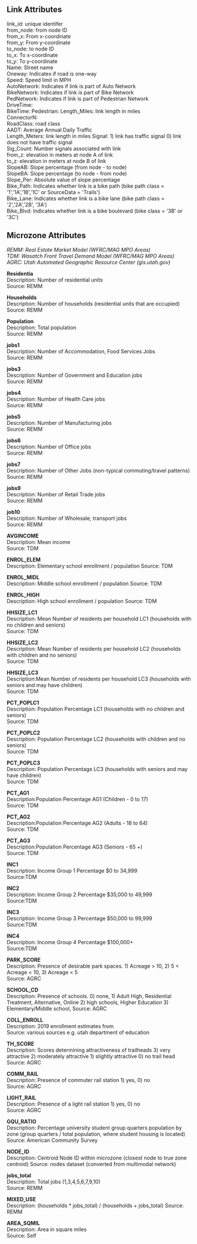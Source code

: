 ## Link Attributes  
link_id: unique identifer    
from_node: from node ID  
from_x: From x-coordinate  
from_y: From y-coordinate  
to_node: to node ID  
to_x: To x-coordinate  
to_y: To y-coordinate  
Name: Street name  
Oneway: Indicates if road is one-way  
Speed: Speed limit in MPH  
AutoNetwork: Indicates if link  is part of Auto Network  
BikeNetwork: Indicates if link  is part of Bike Network   
PedNetwork: Indicates if link  is part of Pedestrian Network  
DriveTime:  
BikeTime:
Pedestrian: 
Length_Miles: link length in miles  
ConnectorN:  
RoadClass:  road class  
AADT: Average Annual Daily Traffic  
Length_Meters:  link length in miles 
Signal: 1) link has traffic signal 0) link does not have traffic signal  
Sig_Count: Number signals associated with link  
from_z: elevation in meters at node A of link  
to_z: elevation in meters at node B  of link  
SlopeAB: Slope percentage (from node - to node)  
SlopeBA: Slope percentage (to node - from node)  
Slope_Per: Absolute value of slope percentage  
Bike_Path: Indicates whether link is a bike path (bike path class = '1','1A','1B','1C' or SourceData = 'Trails')  
Bike_Lane: Indicates whether link is a bike lane (bike path class = '2','2A','2B', '3A')  
Bike_Blvd: Indicates whether link is a bike boulevard (bike class = '3B' or '3C')  





## Microzone Attributes

*REMM: Real Estate Market Model (WFRC/MAG MPO Areas)*  
*TDM: Wasatch Front Travel Demand Model (WFRC/MAG MPO Areas)*  
*AGRC: Utah Automated Geographic Resource Center (gis.utah.gov)*  

**Residentia**  
Description: Number of residential units  
Source: REMM  

**Households**  
Description: Number of households (residential units that are occupied)  
Source: REMM  

**Population**  
Description: Total population  
Source: REMM  

**jobs1**  
Description: Number of Accommodation, Food Services Jobs  
Source: REMM  

**jobs3**  
Description: Number of Government and Education jobs  
Source: REMM  

**jobs4**  
Description: Number of Health Care jobs  
Source: REMM  

**jobs5**  
Description: Number of Manufacturing jobs  
Source: REMM  

**jobs6**  
Description: Number of Office jobs  
Source: REMM  

**jobs7**  
Description: Number of Other Jobs (non-typical commuting/travel patterns) 
Source: REMM  

**jobs9**  
Description: Number of Retail Trade jobs  
Source: REMM  

**job10**  
Description: Number of Wholesale, transport jobs  
Source: REMM  

**AVGINCOME**  
Description: Mean income  
Source: TDM    

**ENROL_ELEM**  
Description: Elementary school enrollment / population
Source: TDM    

**ENROL_MIDL**  
Description: Middle school enrollment  / population
Source: TDM   

**ENROL_HIGH**  
Description: High school enrollment  / population
Source: TDM    

**HHSIZE_LC1**  
Description: Mean Number of residents per household LC1 (households with no children and seniors)  
Source: TDM  

**HHSIZE_LC2**   
Description: Mean Number of residents per household LC2 (households with children and no seniors)  
Source: TDM  

**HHSIZE_LC3**  
Description:Mean Number of residents per household LC3 (households with seniors and may have children)  
Source: TDM  

**PCT_POPLC1**  
Description: Population Percentage LC1 (households with no children and seniors)    
Source: TDM 

**PCT_POPLC2**  
Description: Population Percentage LC2 (households with children and no seniors)  
Source: TDM

**PCT_POPLC3**  
Description: Population Percentage LC3 (households with seniors and may have children)  
Source: TDM  

**PCT_AG1**  
Description:Population Percentage AG1 (Children - 0 to 17)  
Source: TDM  

**PCT_AG2**  
Description:Population Percentage AG2 (Adults - 18 to 64)  
Source: TDM  

**PCT_AG3**  
Description:Population Percentage AG3 (Seniors - 65 +)  
Source: TDM  

**INC1**  
Description: Income Group 1 Percentage   $0 to 34,999  
Source:TDM  

**INC2**  
Description: Income Group 2 Percentage $35,000 to 49,999  
Source:TDM  

**INC3**  
Description: Income Group 3 Percentage $50,000 to 99,999  
Source:TDM  

**INC4**  
Description: Income Group 4 Percentage $100,000+   
Source:TDM  

**PARK_SCORE**  
Description: Presence of desirable park spaces. 1) Acreage > 10, 2) 5 < Acreage < 10, 3)  Acreage < 5  
Source: AGRC   

**SCHOOL_CD**  
Description: Presence of schools. 0) none, 1) Adult High, Residential Treatment, Alternative, Online 2) high schools, Higher Education 3) Elementary/Middle school,
Source: AGRC  

**COLL_ENROLL**  
Description: 2019 enrollment estimates from  
Source: various sources e.g. utah department of education  

**TH_SCORE**  
Description: Scores determining attractiveness of trailheads 3) very attractive 2) moderately attractive 1) slightly attractive 0) no trail head
Source: AGRC 

**COMM_RAIL**  
Description: Presence of commuter rail station  1) yes, 0) no  
Source: AGRC

**LIGHT_RAIL**  
Description: Presence of a light rail station  1) yes, 0) no  
Source: AGRC 

**GQU_RATIO**  
Description: Percentage university student group quarters population by zone (group quarters / total population, where student housing is located)
Source: American Community Survey  

**NODE_ID**  
Description: Centroid Node ID within microzone (closest node to true zone centroid)
Source: nodes dataset (converted from multimodal network)  

**jobs_total**  
Description: Total jobs (1,3,4,5,6,7,9,10)  
Source: REMM  

**MIXED_USE**  
Description: (households * jobs_total) / (households + jobs_total)
Source:  REMM  

**AREA_SQMIL**  
Description: Area in square miles  
Source: Self  


